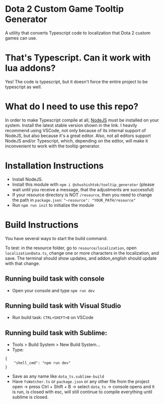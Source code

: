 # Dota 2 Custom Game Tooltip Generator
A utility that converts Typescript code to localization that Dota 2 custom games can use.

# That's Typescript. Can it work with lua addons?
Yes! The code is typescript, but it doesn't force the entire project to be typescript as well.

# What do I need to use this repo?
In order to make Typescript compile at all, [NodeJS](https://nodejs.org/en/) must be installed on your system. Install the latest stable version shown in the link.
I heavily recommend using VSCode, not only because of its internal support of NodeJS, but also because it's a great editor. Also, not all editors support NodeJS and/or Typescript, which, depending on the editor, will make it inconvenient to work with the tooltip generator.

# Installation Instructions
* Install NodeJS.
* Install this module with `npm i @shushishtok/tooltip_generator` (please wait until you receive a message, that the adjustments are successful)
* If your resource directory is NOT `/resource`, then you need to change the path in `package.json`: `"~resource": "YOUR_PATH/resource"`
* Run `npm run init` to initialize the module

# Build Instructions
You have several ways to start the build command.

To test: in the resource folder, go to `resource/localization`, open `localizationData.ts`, change one or more characters in the localization, and save. The terminal should show updates, and addon_english should update with that change.

## Running build task with console
* Open your console and type `npm run dev`

## Running build task with Visual Studio
* Run build task: `CTRL+SHIFT+B` on VSCode

## Running build task with Sublime:
* Tools > Build System > New Build System...
* Type:
```
{
    "shell_cmd": "npm run dev"
}
```
* Save as any name like `dota_ts.sublime-build`
* Have `fsWatcher.ts` or `package.json` or any other file from the project open -> press Ctrl + Shift + B -> select `dota_ts` -> console opens and it is run, is closed with esc, will still continue to compile everything until sublime is closed.
